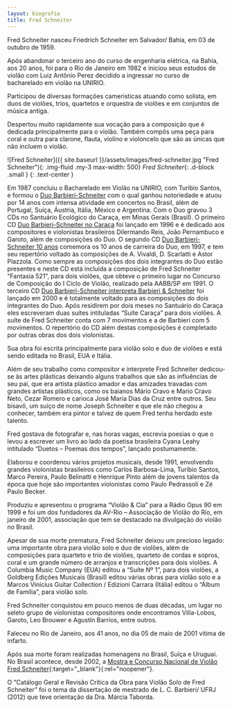 ```yaml
---
layout: biografia
title: Fred Schneiter
---
```


Fred Schneiter nasceu Friedrich Schneiter em Salvador/ Bahia, em 03 de outubro de 1959.

Após abandonar o terceiro ano do curso de engenharia elétrica, na Bahia, aos 20 anos, foi para o Rio de Janeiro em 1982 e iniciou seus estudos de violão com Luiz Antônio Perez decidido a ingressar no curso de bacharelado em violão na UNIRIO.

Participou de diversas formações cameristicas atuando como solista, em duos de violões, trios, quartetos e orquestra de violões e em conjuntos de música antiga.

Despertou muito rapidamente sua vocação para a composição que é dedicada principalmente para o violão. Também compôs uma peça para coral e outra para clarone, flauta, violino e violoncelo que são as únicas que não incluem o violão.

![Fred Schneiter]({{ site.baseurl }}/assets/images/fred-schneiter.jpg "Fred Schneiter"){: .img-fluid .my-3 max-width: 500}
*Fred Schneiter*{: .d-block .small }
{: .text-center }

Em 1987 concluiu o Bacharelado em Violão na UNIRIO, com Turíbio Santos, e formou o [Duo Barbieri-Schneiter](/duo-barbieri-schneiter) com o qual ganhou notoriedade e atuou por 14 anos com intensa atividade em concertos no Brasil, além de Portugal, Suíça, Áustria, Itália, México e Argentina. Com o Duo gravou 3 CDs no Santuário Ecológico do Caraça, em Minas Gerais (Brasil). O primeiro CD [Duo Barbieri-Schneiter no Caraça](/album/duo-barbieri-schneiter-no-caraca) foi lançado em 1996 e é dedicado aos compositores e violonistas brasileiros Dilermando Reis, João Pernambuco e Garoto, além de composições do Duo. O segundo CD [Duo Barbieri-Schneiter 10 anos](/duo-barbieri-schneiter-10-anos) comemora os 10 anos de carreira do Duo, em 1997, e tem seu repertório voltado às composições de A. Vivaldi, D. Scarlatti e Astor Piazzola. Como sempre as composições dos dois integrantes do Duo estão presentes e neste CD está incluída a composição de Fred Schneiter “Fantasia 521”, para dois violões, que obteve o primeiro lugar no Concurso de Composição do I Ciclo de Violão, realizado pela AABB/SP em 1991. O terceiro CD [Duo Barbieri-Schneiter interpreta Barbieri &amp; Schneiter](/duo-barbieri-schneiter-interpreta-barbieri-schneiter) foi lançado em 2000 e é totalmente voltado para as composições do dois integrantes do Duo. Após residirem por dois meses no Santuário do Caraça eles escreveram duas suítes intituladas “Suíte Caraça” para dois violões. A suíte de Fred Schneiter conta com 7 movimentos e a de Barbieri com 5 movimentos. O repertório do CD além destas composições é completado por outras obras dos dois violonistas.

Sua obra foi escrita principalmente para violão solo e duo de violões e está sendo editada no Brasil, EUA e Itália.

Além de seu trabalho como compositor e interprete Fred Schneiter dedicou-se às artes plásticas deixando alguns trabalhos que são as influências de seu pai, que era artista plástico amador e das amizades travadas com grandes artistas plásticos, como os baianos Mário Cravo e Mario Cravo Neto, Cezar Romero e carioca José Maria Dias da Cruz entre outros. Seu bisavô, um suíço de nome Joseph Schneiter e que ele não chegou a conhecer, também era pintor e talvez de quem Fred tenha herdado este talento.

Fred gostava de fotografar e, nas horas vagas, escrevia poesias o que o levou a escrever um livro ao lado da poetisa brasileira Cyana Leahy intitulado “Duetos – Poemas dos tempos”, lançado postumamente.

Elaborou e coordenou vários projetos musicais, desde 1991, envolvendo grandes violonistas brasileiros como Carlos Barbosa-Lima, Turíbio Santos, Marco Pereira, Paulo Belinatti e Henrique Pinto além de jovens talentos da época que hoje são importantes violonistas como Paulo Pedrassoli e Zé Paulo Becker.

Produziu e apresentou o programa “Violão & Cia” para a Rádio Opus 90 em 1999 e foi um dos fundadores da AV-Rio – Associação de Violão do Rio, em janeiro de 2001, associação que tem se destacado na divulgação do violão no Brasil.

Apesar de sua morte prematura, Fred Schneiter deixou um precioso legado: uma importante obra para violão solo e duo de violões, além de composições para quarteto e trio de violões, quarteto de cordas e sopros, coral e um grande número de arranjos e transcrições para dois violões. A Columbia Music Company (EUA) editou a “Suíte Nº 1”, para dois violões, a Goldberg Edições Musicais (Brasil) editou várias obras para violão solo e a Marcos Vinícius Guitar Collection / Edizioni Carrara (Itália) editou o “Álbum de Família”, para violão solo.

Fred Schneiter conquistou em pouco menos de duas décadas, um lugar no seleto grupo de violonistas compositores onde encontramos Villa-Lobos, Garoto, Leo Brouwer e Agustín Barrios, entre outros.

Faleceu no Rio de Janeiro, aos 41 anos, no dia 05 de maio de 2001 vitima de infarto.

Após sua morte foram realizadas homenagens no Brasil, Suíça e Uruguai. No Brasil acontece, desde 2002, a [Mostra e Concurso Nacional de Violão Fred Schneiter](http://www.mostrafred.com){:target="_blank"}{:rel="noopener"}.

O “Catálogo Geral e Revisão Crítica da Obra para Violão Solo de Fred Schneiter” foi o tema da dissertação de mestrado de L. C. Barbieri/ UFRJ (2012) que teve orientação da Dra. Márcia Taborda.